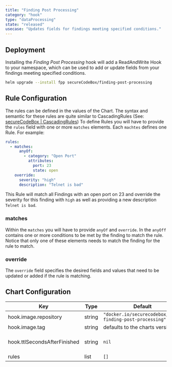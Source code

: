 ```yaml
---
title: "Finding Post Processing"
category: "hook"
type: "dataProcessing"
state: "released"
usecase: "Updates fields for findings meeting specified conditions."
---
```


<!-- end -->

## Deployment

Installing the _Finding Post Processing_ hook will add a ReadAndWrite Hook to your namespace,
which can be used to add or update fields from your findings meeting specified conditions.

```bash
helm upgrade --install fpp secureCodeBox/finding-post-processing
```

## Rule Configuration

The rules can be defined in the values of the Chart.
The syntax and semantic for these rules are quite similar to CascadingRules (See: [secureCodeBox | CascadingRules](/docs/api/crds/cascading-rule))
To define Rules you will have to provide the `rules` field with one or more `matches` elements.
Each `machtes` defines one Rule.
For example:

```yaml
rules:
  - matches:
      anyOf:
        - category: "Open Port"
          attributes:
            port: 23
            state: open
    override:
      severity: "high"
      description: "Telnet is bad"
```

This Rule will match all Findings with an open port on 23 and override the severity for this finding with `high` as well as providing a new description `Telnet is bad`.

### matches

Within the `matches` you will have to provide `anyOf` and `override`.
In the `anyOff` contains one or more conditions to be met by the finding to match the rule.
Notice that only one of these elements needs to match the finding for the rule to match.

### override

The `override` field specifies the desired fields and values that need to be updated or added if the rule is matching.

## Chart Configuration

| Key | Type | Default | Description |
|-----|------|---------|-------------|
| hook.image.repository | string | `"docker.io/securecodebox/hook-finding-post-processing"` | Hook image repository |
| hook.image.tag | string | defaults to the charts version | The image Tag defaults to the charts version if not defined. |
| hook.ttlSecondsAfterFinished | string | `nil` | Seconds after which the kubernetes job for the hook will be deleted. Requires the Kubernetes TTLAfterFinished controller: https://kubernetes.io/docs/concepts/workloads/controllers/ttlafterfinished/ |
| rules | list | `[]` |  |
